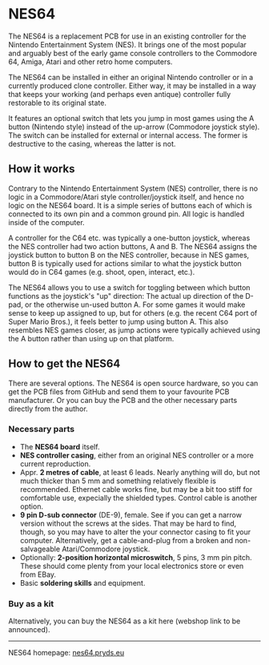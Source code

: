 # NES64

The NES64 is a replacement PCB for use in an existing controller for the Nintendo
Entertainment System (NES). It brings one of the most popular and arguably best of the
early game console controllers to the Commodore 64, Amiga, Atari and other retro home computers.

The NES64 can be installed in either an original Nintendo controller or in a currently produced
clone controller. Either way, it may be installed in a way that keeps your working (and perhaps
even antique) controller fully restorable to its original state.

It features an optional switch that lets you jump in most games using the A button (Nintendo style)
instead of the up-arrow (Commodore joystick style). The switch can be installed for external or
internal access. The former is destructive to the casing, whereas the latter is not.

## How it works

Contrary to the Nintendo Entertainment System (NES) controller, there is no logic in a
Commodore/Atari style controller/joystick itself, and hence no logic on the NES64 board. It is
a simple series of buttons each of which is connected to its own pin and a common ground pin.
All logic is handled inside of the computer.

A controller for the C64 etc. was typically a one-button joystick, whereas the NES controller
had two action buttons, A and B. The NES64 assigns the joystick button to button B on the
NES controller, because in NES games, button B is typically used for actions similar to
what the joystick button would do in C64 games (e.g. shoot, open, interact, etc.).

The NES64 allows you to use a switch for toggling between which button functions as
the joystick's "up" direction: The actual up direction of the D-pad, or the otherwise un-used
button A. For some games it would make sense to keep up assigned to up, but for others
(e.g. the recent C64 port of Super Mario Bros.), it feels better to jump using button A.
This also resembles NES games closer, as jump actions were typically achieved using the A button
rather than using up on that platform.

## How to get the NES64

There are several options. The NES64 is open source hardware, so you can get the PCB files from
GitHub and send them to your favourite PCB manufacturer. Or you can buy the PCB and the other
necessary parts directly from the author.

### Necessary parts

* The **NES64 board** itself.
* **NES controller casing**, either from an original NES controller or a more current reproduction.
* Appr. **2 metres of cable**, at least 6 leads. Nearly anything will do, but not much thicker
  than 5 mm and something relatively flexible is recommended. Ethernet cable works fine, but may
  be a bit too stiff for comfortable use, expecially the shielded types. Control cable is another option.
* **9 pin D-sub connector** (DE-9), female. See if you can get a narrow version without the screws at the
  sides. That may be hard to find, though, so you may have to alter the your connector casing to fit your
  computer. Alternatively, get a cable-and-plug from a broken and non-salvageable Atari/Commodore joystick.
* Optionally: **2-position horizontal microswitch**, 5 pins, 3 mm pin pitch. These should come plenty from your
  local electronics store or even from EBay.
* Basic **soldering skills** and equipment.

### Buy as a kit

Alternatively, you can buy the NES64 as a kit here (webshop link to be announced).

------------------------

NES64 homepage: [nes64.pryds.eu](https://nes64.pryds.eu)

